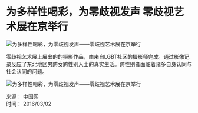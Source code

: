 # 为多样性喝彩，为零歧视发声 零歧视艺术展在京举行

![为多样性喝彩，为零歧视发声——零歧视艺术展在京举行](http://images.china.cn/attachement/jpg/site1007/20160302/001ec949fb2318409f1e20.jpg)

零歧视艺术展上展出的的摄影作品，由来自LGBT社区的摄影师完成。通过影像记录反应了东北地区男跨女跨性别人士的真实生活。跨性别者面临着诸多自身认同与社会认同的问题。

![为多样性喝彩，为零歧视发声——零歧视艺术展在京举行](http://images.china.cn/attachement/jpg/site1007/20160302/001ec949fb2318409f1f21.jpg)

来源： 中国网  
时间： 2016/03/02  